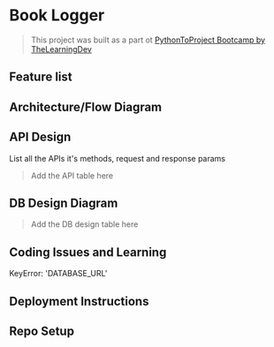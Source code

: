 # Book Logger




> This project was built as a part ot [PythonToProject Bootcamp by TheLearningDev](https://bhavaniravi.gumroad.com/l/LaFSj)

## Feature list


## Architecture/Flow Diagram



## API Design

List all the APIs it's methods, request and response params

> Add the API table here

## DB Design Diagram

> Add the DB design table here

## Coding Issues and Learning

KeyError: 'DATABASE_URL'

## Deployment Instructions



## Repo Setup











